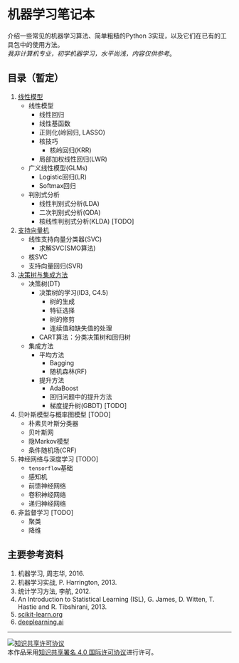 机器学习笔记本
============
介绍一些常见的机器学习算法、简单粗糙的Python 3实现，以及它们在已有的工具包中的使用方法。  
*我非计算机专业，初学机器学习，水平尚浅，内容仅供参考*。

目录（暂定）
----------------
1. [线性模型](1_LinearModel.ipynb)
    - 线性模型
        + 线性回归
        + 线性基函数
        + 正则化(岭回归, LASSO)
        + 核技巧
            * 核岭回归(KRR)
        + 局部加权线性回归(LWR)
    - 广义线性模型(GLMs)
        + Logistic回归(LR)
        + Softmax回归
    - 判别式分析
        + 线性判别式分析(LDA)
        + 二次判别式分析(QDA)
        + 核线性判别式分析(KLDA) [TODO]
2. [支持向量机](2_SVM.ipynb)
    - 线性支持向量分类器(SVC)
        + 求解SVC(SMO算法)
    - 核SVC
    - 支持向量回归(SVR)
3. [决策树与集成方法](3_Trees.ipynb)
    - 决策树(DT)
        + 决策树的学习(ID3, C4.5)
            * 树的生成
            * 特征选择
            * 树的修剪
            * 连续值和缺失值的处理
        + CART算法：分类决策树和回归树
    - 集成方法
        + 平均方法
            * Bagging
            * 随机森林(RF)
        + 提升方法
            * AdaBoost
            * 回归问题中的提升方法
            * 梯度提升树(GBDT) [TODO]
4. 贝叶斯模型与概率图模型 [TODO]
    - 朴素贝叶斯分类器
    - 贝叶斯网
    - 隐Markov模型
    - 条件随机场(CRF)
5. 神经网络与深度学习 [TODO]
    - `tensorflow`基础
    - 感知机
    - 前馈神经网络
    - 卷积神经网络
    - 递归神经网络
6. 非监督学习 [TODO]
    - 聚类
    - 降维
    

主要参考资料
------------------
1. 机器学习, 周志华, 2016.
2. 机器学习实战, P. Harrington, 2013.
3. 统计学习方法, 李航, 2012.
4. An Introduction to Statistical Learning (ISL), G. James, D. Witten, T. Hastie and R. Tibshirani, 2013.
5. [scikit-learn.org](http://scikit-learn.org)
6. [deeplearning.ai](https://www.deeplearning.ai)

----------------------
<a rel="license" href="http://creativecommons.org/licenses/by/4.0/"><img alt="知识共享许可协议" style="border-width:0" src="https://i.creativecommons.org/l/by/4.0/80x15.png" /></a><br />本作品采用<a rel="license" href="http://creativecommons.org/licenses/by/4.0/">知识共享署名 4.0 国际许可协议</a>进行许可。